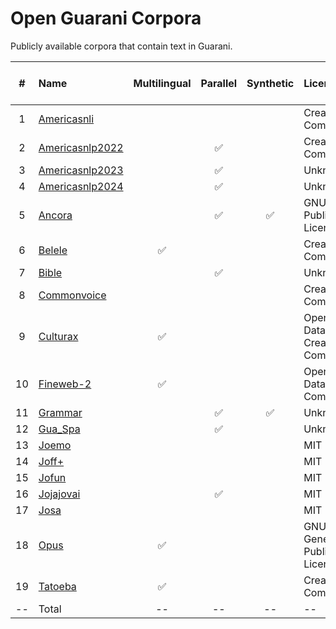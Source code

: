 # Open Guarani Corpora 

Publicly available corpora that contain text in Guarani. 

|#|Name|Multilingual|Parallel|Synthetic|License|Docs in Gn|Total Words|Total Chars|Avg. Words/Doc|Avg. Chars/Doc|Avg. Prop. of Gn| 
|:---:|:---|:---:|:---:|:---:|:---|---:|---:|---:|---:|---:|---:| 
|1|[Americasnli](https://github.com/abteen/americasnli)| | | |Creative Commons|1,990|13,611|101,889|6.840|51.201|0.983| 
|2|[Americasnlp2022](https://github.com/AmericasNLP/americasnlp2022)| |:white_check_mark:| |Creative Commons|386|1,666|11,941|4.316|30.935|0.916| 
|3|[Americasnlp2023](https://github.com/AmericasNLP/americasnlp2023)| |:white_check_mark:| |Unknown|27,027|413,175|3,161,598|15.287|116.979|0.979| 
|4|[Americasnlp2024](https://github.com/AmericasNLP/americasnlp2024)| |:white_check_mark:| |Unknown|109,719|1,446,800|11,053,563|13.186|100.744|0.950| 
|5|[Ancora](https://github.com/baladon-lucas-pardinas/NMT-Translation-gn-es/tree/main/artifacts/data/raw)| |:white_check_mark:|:white_check_mark:|GNU Public License|14,120|334,973|2,320,434|23.723|164.337|0.810| 
|6|[Belele](https://huggingface.co/datasets/facebook/2M-Belebele)|:white_check_mark:| | |Creative Commons|1,800|65,713|503,106|36.507|279.503|0.996| 
|7|[Bible](https://github.com/baladon-lucas-pardinas/NMT-Translation-gn-es/tree/main/artifacts/data/raw)| |:white_check_mark:| |Unknown|22,818|386,549|2,684,120|16.941|117.632|0.990| 
|8|[Commonvoice](https://datacollective.mozillafoundation.org/datasets/cmflnuzw5snt23l6000zq12ei)| | | |Creative Commons|6,154|26,352|196,386|4.282|31.912|0.956| 
|9|[Culturax](https://huggingface.co/datasets/uonlp/CulturaX)|:white_check_mark:| | |Open Data and Creative Commons|63|2,333|17,437|37.032|276.778|0.998| 
|10|[Fineweb-2](https://huggingface.co/datasets/HuggingFaceFW/fineweb-2)|:white_check_mark:| | |Open Data Commons|45,397|12,800,376|93,757,717|281.965|2065.284|0.935| 
|11|[Grammar](https://github.com/baladon-lucas-pardinas/NMT-Translation-gn-es/tree/main/artifacts/data/raw)| |:white_check_mark:|:white_check_mark:|Unknown|277,842|999,398|8,343,710|3.597|30.030|0.957| 
|12|[Gua_Spa](https://github.com/pln-fing-udelar/gua-spa-2023)| |:white_check_mark:| |Unknown|1,500|23,855|150,185|15.903|100.123|0.729| 
|13|[Joemo](https://huggingface.co/datasets/mmaguero/gn-emotion-recognition)| | | |MIT|1,571|10,693|78,034|6.806|49.672|0.770| 
|14|[Joff+](https://huggingface.co/datasets/mmaguero/gn-offensive-language-identification)| | | |MIT|2,170|15,016|110,058|6.920|50.718|0.784| 
|15|[Jofun](https://huggingface.co/datasets/mmaguero/gn-humor-detection)| | | |MIT|1,842|12,958|95,196|7.035|51.681|0.791| 
|16|[Jojajovai](https://github.com/pln-fing-udelar/jojajovai)| |:white_check_mark:| |MIT|30,855|456,446|3,517,466|14.793|114.000|0.960| 
|17|[Josa](https://huggingface.co/datasets/mmaguero/gn-jopara-sentiment-analysis)| | | |MIT|3,491|47,305|388,330|13.551|111.237|0.814| 
|18|[Opus](https://opus.nlpl.eu/GNOME/es&gn/v1/GNOME)|:white_check_mark:| | |GNU General Public License|267|627|4,388|2.348|16.434|0.340| 
|19|[Tatoeba](https://tatoeba.org/en/downloads)|:white_check_mark:| | |Creative Commons|3,367|13,269|95,040|3.941|28.227|0.939| 
| -- | Total | -- | -- | -- | -- | 552,379 | 17,071,115 | 126,590,598 | -- | -- | -- |  
